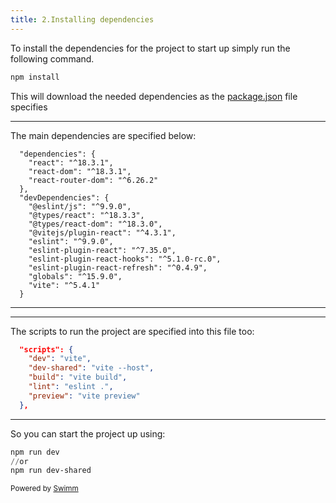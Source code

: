 ```yaml
---
title: 2.Installing dependencies
---
```

To install the dependencies for the project to start up simply run the following command.

```powershell
npm install
```

This will download the needed dependencies as the <SwmPath>[package.json](/package.json)</SwmPath> file specifies

<SwmSnippet path="package.json" line="13">

---

The main dependencies are specified below:

```
  "dependencies": {
    "react": "^18.3.1",
    "react-dom": "^18.3.1",
    "react-router-dom": "^6.26.2"
  },
  "devDependencies": {
    "@eslint/js": "^9.9.0",
    "@types/react": "^18.3.3",
    "@types/react-dom": "^18.3.0",
    "@vitejs/plugin-react": "^4.3.1",
    "eslint": "^9.9.0",
    "eslint-plugin-react": "^7.35.0",
    "eslint-plugin-react-hooks": "^5.1.0-rc.0",
    "eslint-plugin-react-refresh": "^0.4.9",
    "globals": "^15.9.0",
    "vite": "^5.4.1"
  }
```

---

</SwmSnippet>

<SwmSnippet path="/package.json" line="6">

---

The scripts to run the project are specified into this file too:

```json
  "scripts": {
    "dev": "vite",
    "dev-shared": "vite --host",
    "build": "vite build",
    "lint": "eslint .",
    "preview": "vite preview"
  },
```

---

</SwmSnippet>

So you can start the project up using:

```powershell
npm run dev
//or
npm run dev-shared
```

<SwmMeta version="3.0.0" repo-id="Z2l0aHViJTNBJTNBZm9ybS1idWlsZGVyJTNBJTNBcHNtYTI4" repo-name="form-builder"><sup>Powered by [Swimm](https://app.swimm.io/)</sup></SwmMeta>
